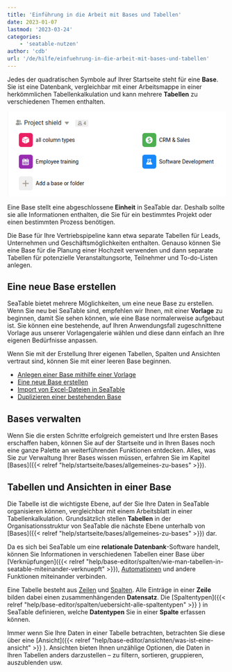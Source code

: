 ```yaml
---
title: 'Einführung in die Arbeit mit Bases und Tabellen'
date: 2023-01-07
lastmod: '2023-03-24'
categories:
    - 'seatable-nutzen'
author: 'cdb'
url: '/de/hilfe/einfuehrung-in-die-arbeit-mit-bases-und-tabellen'
---
```


Jedes der quadratischen Symbole auf Ihrer Startseite steht für eine **Base**. Sie ist eine Datenbank, vergleichbar mit einer Arbeitsmappe in einer herkömmlichen Tabellenkalkulation und kann mehrere **Tabellen** zu verschiedenen Themen enthalten.

![Base Übersicht in SeaTable](images/base-overview.png)

Eine Base stellt eine abgeschlossene **Einheit** in SeaTable dar. Deshalb sollte sie alle Informationen enthalten, die Sie für ein bestimmtes Projekt oder einen bestimmten Prozess benötigen.

Die Base für Ihre Vertriebspipeline kann etwa separate Tabellen für Leads, Unternehmen und Geschäftsmöglichkeiten enthalten. Genauso können Sie eine Base für die Planung einer Hochzeit verwenden und dann separate Tabellen für potenzielle Veranstaltungsorte, Teilnehmer und To-do-Listen anlegen.

## Eine neue Base erstellen

SeaTable bietet mehrere Möglichkeiten, um eine neue Base zu erstellen. Wenn Sie neu bei SeaTable sind, empfehlen wir Ihnen, mit einer **Vorlage** zu beginnen, damit Sie sehen können, wie eine Base normalerweise aufgebaut ist. Sie können eine bestehende, auf Ihren Anwendungsfall zugeschnittene Vorlage aus unserer Vorlagengalerie wählen und diese dann einfach an Ihre eigenen Bedürfnisse anpassen.

Wenn Sie mit der Erstellung Ihrer eigenen Tabellen, Spalten und Ansichten vertraut sind, können Sie mit einer leeren Base beginnen.

- [Anlegen einer Base mithilfe einer Vorlage](https://seatable.io/docs/bases-verwalten/anlegen-einer-base-mithilfe-einer-vorlage/)
- [Eine neue Base erstellen](https://seatable.io/docs/bases-verwalten/eine-neue-base-erstellen/)
- [Import von Excel-Dateien in SeaTable](https://seatable.io/docs/import-von-daten/import-von-excel-dateien-in-seatable/)
- [Duplizieren einer bestehenden Base](https://seatable.io/docs/bases-verwalten/duplizieren-einer-bestehenden-base/)

## Bases verwalten

Wenn Sie die ersten Schritte erfolgreich gemeistert und Ihre ersten Bases erschaffen haben, können Sie auf der Startseite und in Ihren Bases noch eine ganze Palette an weiterführenden Funktionen entdecken. Alles, was Sie zur Verwaltung Ihrer Bases wissen müssen, erfahren Sie im Kapitel [Bases]({{< relref "help/startseite/bases/allgemeines-zu-bases" >}}).

## Tabellen und Ansichten in einer Base

Die Tabelle ist die wichtigste Ebene, auf der Sie Ihre Daten in SeaTable organisieren können, vergleichbar mit einem Arbeitsblatt in einer Tabellenkalkulation. Grundsätzlich stellen **Tabellen** in der Organisationsstruktur von SeaTable die nächste Ebene unterhalb von [Bases]({{< relref "help/startseite/bases/allgemeines-zu-bases" >}}) dar.

Da es sich bei SeaTable um eine **relationale Datenbank**\-Software handelt, können Sie Informationen in verschiedenen Tabellen einer Base über [Verknüpfungen]({{< relref "help/base-editor/spalten/wie-man-tabellen-in-seatable-miteinander-verknuepft" >}}), [Automationen](https://seatable.io/docs/beispiel-automationen/eintraege-in-andere-tabellen-per-automation-hinzufuegen/) und andere Funktionen miteinander verbinden.

Eine Tabelle besteht aus [Zeilen](https://seatable.io/docs-category/seatable-nutzen/arbeiten-mit-zeilen) und [Spalten](https://seatable.io/docs-category/seatable-nutzen/arbeiten-mit-spalten). Alle Einträge in einer **Zeile** bilden dabei einen zusammenhängenden **Datensatz**. Die [Spaltentypen]({{< relref "help/base-editor/spalten/uebersicht-alle-spaltentypen" >}}
) in SeaTable definieren, welche **Datentypen** Sie in einer **Spalte** erfassen können.

Immer wenn Sie Ihre Daten in einer Tabelle betrachten, betrachten Sie diese über eine [Ansicht]({{< relref "help/base-editor/ansichten/was-ist-eine-ansicht" >}}
). Ansichten bieten Ihnen unzählige Optionen, die Daten in Ihren Tabellen anders darzustellen – zu filtern, sortieren, gruppieren, auszublenden usw.
